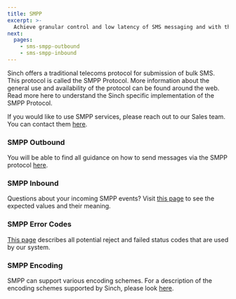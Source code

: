 ```yaml
---
title: SMPP
excerpt: >-
  Achieve granular control and low latency of SMS messaging and with the Sinch Enhanced SMPP service.
next:
  pages:
    - sms-smpp-outbound
    - sms-smpp-inbound
---
```

Sinch offers a traditional telecoms protocol for submission of bulk SMS. This protocol is called the SMPP Protocol. More information about the general use and availability of the protocol can be found around the web. Read more here to understand the Sinch specific implementation of the SMPP Protocol.

If you would like to use SMPP services, please reach out to our Sales team. You can contact them [here](https://www.sinch.com/contact-us/).

### SMPP Outbound
You will be able to find all guidance on how to send messages via the SMPP protocol [here](https://developers.sinch.com/docs/sms-smpp-outbound).

### SMPP Inbound
Questions about your incoming SMPP events? Visit [this page](https://developers.sinch.com/docs/sms-smpp-inbound) to see the expected values and their meaning.

### SMPP Error Codes
[This page](https://developers.sinch.com/docs/sms-smpp-error-specification) describes all potential reject and failed status codes that are used by our system.

### SMPP Encoding 
SMPP can support various encoding schemes. For a description of the encoding schemes supported by Sinch, please look [here](https://developers.sinch.com/docs/sms-smpp-encoding).
